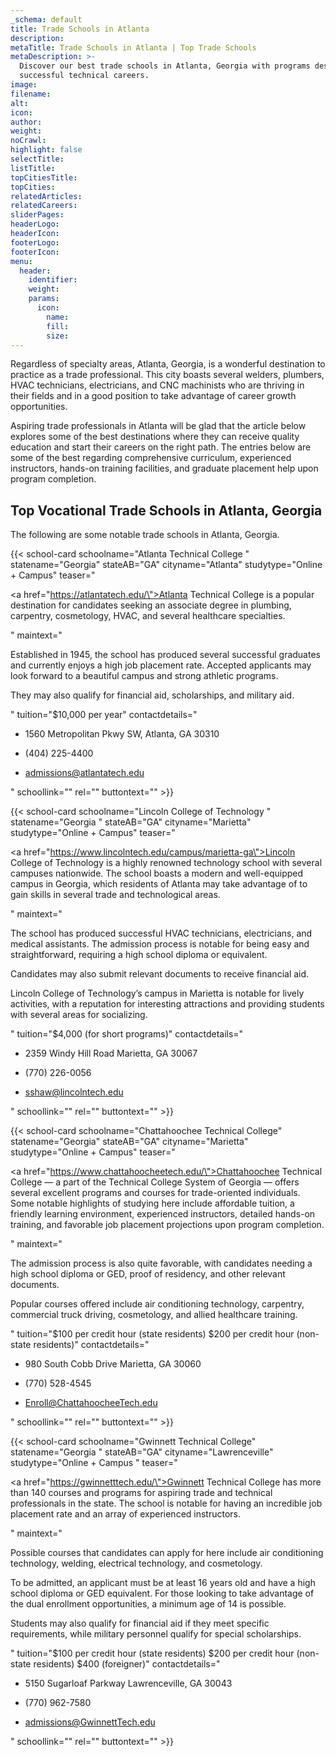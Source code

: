 ```yaml
---
_schema: default
title: Trade Schools in Atlanta
description:
metaTitle: Trade Schools in Atlanta | Top Trade Schools
metaDescription: >-
  Discover our best trade schools in Atlanta, Georgia with programs designed for
  successful technical careers.
image:
filename:
alt:
icon:
author:
weight:
noCrawl:
highlight: false
selectTitle:
listTitle:
topCitiesTitle:
topCities:
relatedArticles:
relatedCareers:
sliderPages:
headerLogo:
headerIcon:
footerLogo:
footerIcon:
menu:
  header:
    identifier:
    weight:
    params:
      icon:
        name:
        fill:
        size:
---
```

Regardless of specialty areas, Atlanta, Georgia, is a wonderful destination to practice as a trade professional. This city boasts several welders, plumbers, HVAC technicians, electricians, and CNC machinists who are thriving in their fields and in a good position to take advantage of career growth opportunities.

Aspiring trade professionals in Atlanta will be glad that the article below explores some of the best destinations where they can receive quality education and start their careers on the right path. The entries below are some of the best regarding comprehensive curriculum, experienced instructors, hands-on training facilities, and graduate placement help upon program completion.

## **Top Vocational Trade Schools in Atlanta, Georgia**

The following are some notable trade schools in Atlanta, Georgia.

{{< school-card schoolname="Atlanta Technical College " statename="Georgia" stateAB="GA" cityname="Atlanta" studytype="Online + Campus" teaser="<p><a href=\"https://atlantatech.edu/\">Atlanta Technical College</a> is a popular destination for candidates seeking an associate degree in plumbing, carpentry, cosmetology, HVAC, and several healthcare specialties.</p>" maintext="<p>Established in 1945, the school has produced several successful graduates and currently enjoys a high job placement rate. Accepted applicants may look forward to a beautiful campus and strong athletic programs.</p><p>They may also qualify for financial aid, scholarships, and military aid.</p>" tuition="$10,000 per year" contactdetails="<ul><li><p>1560 Metropolitan Pkwy SW, Atlanta, GA 30310</p></li><li><p>(404) 225-4400</p></li><li><p>admissions@atlantatech.edu</p></li></ul>" schoollink="" rel="" buttontext="" >}}

{{< school-card schoolname="Lincoln College of Technology " statename="Georgia " stateAB="GA" cityname="Marietta" studytype="Online + Campus" teaser="<p><a href=\"https://www.lincolntech.edu/campus/marietta-ga\">Lincoln College of Technology</a> is a highly renowned technology school with several campuses nationwide. The school boasts a modern and well-equipped campus in Georgia, which residents of Atlanta may take advantage of to gain skills in several trade and technological areas.</p>" maintext="<p>The school has produced successful HVAC technicians, electricians, and medical assistants. The admission process is notable for being easy and straightforward, requiring a high school diploma or equivalent.</p><p>Candidates may also submit relevant documents to receive financial aid.</p><p>Lincoln College of Technology’s campus in Marietta is notable for lively activities, with a reputation for interesting attractions and providing students with several areas for socializing.</p>" tuition="$4,000 (for short programs)" contactdetails="<ul><li><p>2359 Windy Hill Road Marietta, GA 30067</p></li><li><p>(770) 226-0056</p></li><li><p>sshaw@lincolntech.edu</p></li></ul>" schoollink="" rel="" buttontext="" >}}

{{< school-card schoolname="Chattahoochee Technical College" statename="Georgia" stateAB="GA" cityname="Marietta" studytype="Online + Campus" teaser="<p><a href=\"https://www.chattahoocheetech.edu/\">Chattahoochee Technical College</a> — a part of the Technical College System of Georgia — offers several excellent programs and courses for trade-oriented individuals. Some notable highlights of studying here include affordable tuition, a friendly learning environment, experienced instructors, detailed hands-on training, and favorable job placement projections upon program completion.</p>" maintext="<p>The admission process is also quite favorable, with candidates needing a high school diploma or GED, proof of residency, and other relevant documents.</p><p>Popular courses offered include air conditioning technology, carpentry, commercial truck driving, cosmetology, and allied healthcare training.</p>" tuition="$100 per credit hour (state residents) $200 per credit hour (non-state residents)" contactdetails="<ul><li><p>980 South Cobb Drive Marietta, GA 30060</p></li><li><p>(770) 528-4545</p></li><li><p>Enroll@ChattahoocheeTech.edu</p></li></ul>" schoollink="" rel="" buttontext="" >}}

{{< school-card schoolname="Gwinnett Technical College" statename="Georgia " stateAB="GA" cityname="Lawrenceville" studytype="Online + Campus " teaser="<p><a href=\"https://gwinnetttech.edu/\">Gwinnett Technical College</a> has more than 140 courses and programs for aspiring trade and technical professionals in the state. The school is notable for having an incredible job placement rate and an array of experienced instructors.</p>" maintext="<p>Possible courses that candidates can apply for here include air conditioning technology, welding, electrical technology, and cosmetology.</p><p>To be admitted, an applicant must be at least 16 years old and have a high school diploma or GED equivalent. For those looking to take advantage of the dual enrollment opportunities, a minimum age of 14 is possible.</p><p>Students may also qualify for financial aid if they meet specific requirements, while military personnel qualify for special scholarships.</p>" tuition="$100 per credit hour (state residents) $200 per credit hour (non-state residents) $400 (foreigner)" contactdetails="<ul><li><p>5150 Sugarloaf Parkway Lawrenceville, GA 30043</p></li><li><p>(770) 962-7580</p></li><li><p>admissions@GwinnettTech.edu</p></li></ul>" schoollink="" rel="" buttontext="" >}}